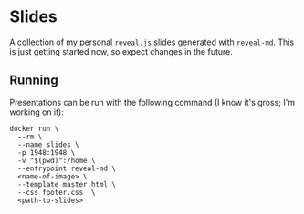 # Slides

A collection of my personal `reveal.js` slides generated with `reveal-md`. This is just getting started now, so expect changes in the future.

## Running

Presentations can be run with the following command (I know it's gross; I'm working on it):

```
docker run \
  --rm \
  --name slides \
  -p 1948:1948 \
  -v "$(pwd)":/home \
  --entrypoint reveal-md \
  <name-of-image> \
  --template master.html \
  --css footer.css  \
  <path-to-slides>
```

